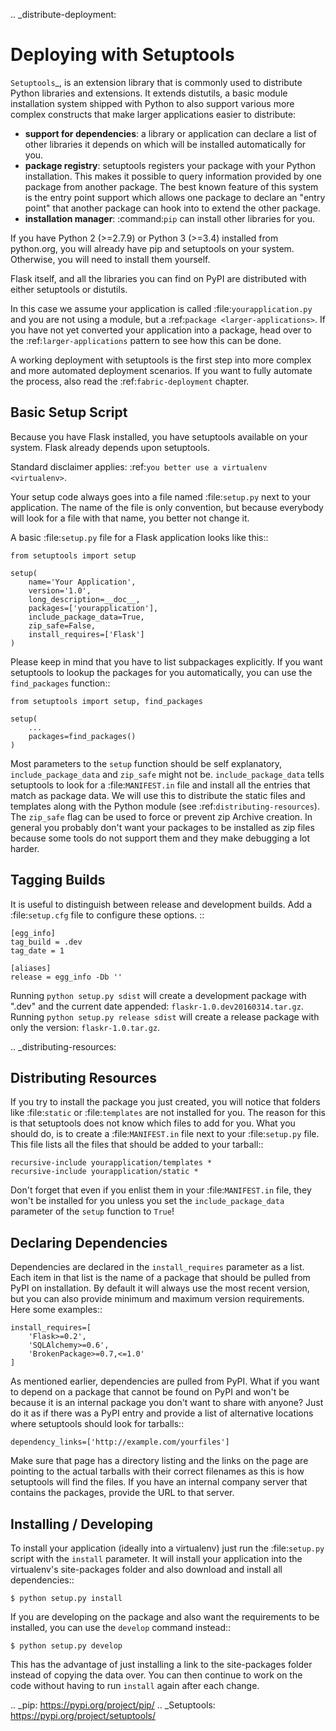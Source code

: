 .. \_distribute-deployment:

# Deploying with Setuptools

`Setuptools`\_, is an extension library that is commonly used to
distribute Python libraries and extensions. It extends distutils, a basic
module installation system shipped with Python to also support various more
complex constructs that make larger applications easier to distribute:

- **support for dependencies**: a library or application can declare a
  list of other libraries it depends on which will be installed
  automatically for you.
- **package registry**: setuptools registers your package with your
  Python installation. This makes it possible to query information
  provided by one package from another package. The best known feature of
  this system is the entry point support which allows one package to
  declare an "entry point" that another package can hook into to extend the
  other package.
- **installation manager**: :command:`pip` can install other libraries for you.

If you have Python 2 (>=2.7.9) or Python 3 (>=3.4) installed from python.org,
you will already have pip and setuptools on your system. Otherwise, you
will need to install them yourself.

Flask itself, and all the libraries you can find on PyPI are distributed with
either setuptools or distutils.

In this case we assume your application is called
:file:`yourapplication.py` and you are not using a module, but a :ref:`package <larger-applications>`. If you have not yet converted your application into
a package, head over to the :ref:`larger-applications` pattern to see
how this can be done.

A working deployment with setuptools is the first step into more complex
and more automated deployment scenarios. If you want to fully automate
the process, also read the :ref:`fabric-deployment` chapter.

## Basic Setup Script

Because you have Flask installed, you have setuptools available on your system.
Flask already depends upon setuptools.

Standard disclaimer applies: :ref:`you better use a virtualenv <virtualenv>`.

Your setup code always goes into a file named :file:`setup.py` next to your
application. The name of the file is only convention, but because
everybody will look for a file with that name, you better not change it.

A basic :file:`setup.py` file for a Flask application looks like this::

    from setuptools import setup

    setup(
        name='Your Application',
        version='1.0',
        long_description=__doc__,
        packages=['yourapplication'],
        include_package_data=True,
        zip_safe=False,
        install_requires=['Flask']
    )

Please keep in mind that you have to list subpackages explicitly. If you
want setuptools to lookup the packages for you automatically, you can use
the `find_packages` function::

    from setuptools import setup, find_packages

    setup(
        ...
        packages=find_packages()
    )

Most parameters to the `setup` function should be self explanatory,
`include_package_data` and `zip_safe` might not be.
`include_package_data` tells setuptools to look for a :file:`MANIFEST.in` file
and install all the entries that match as package data. We will use this
to distribute the static files and templates along with the Python module
(see :ref:`distributing-resources`). The `zip_safe` flag can be used to
force or prevent zip Archive creation. In general you probably don't want
your packages to be installed as zip files because some tools do not
support them and they make debugging a lot harder.

## Tagging Builds

It is useful to distinguish between release and development builds. Add a
:file:`setup.cfg` file to configure these options. ::

    [egg_info]
    tag_build = .dev
    tag_date = 1

    [aliases]
    release = egg_info -Db ''

Running `python setup.py sdist` will create a development package
with ".dev" and the current date appended: `flaskr-1.0.dev20160314.tar.gz`.
Running `python setup.py release sdist` will create a release package
with only the version: `flaskr-1.0.tar.gz`.

.. \_distributing-resources:

## Distributing Resources

If you try to install the package you just created, you will notice that
folders like :file:`static` or :file:`templates` are not installed for you. The
reason for this is that setuptools does not know which files to add for
you. What you should do, is to create a :file:`MANIFEST.in` file next to your
:file:`setup.py` file. This file lists all the files that should be added to
your tarball::

    recursive-include yourapplication/templates *
    recursive-include yourapplication/static *

Don't forget that even if you enlist them in your :file:`MANIFEST.in` file, they
won't be installed for you unless you set the `include_package_data`
parameter of the `setup` function to `True`!

## Declaring Dependencies

Dependencies are declared in the `install_requires` parameter as a list.
Each item in that list is the name of a package that should be pulled from
PyPI on installation. By default it will always use the most recent
version, but you can also provide minimum and maximum version
requirements. Here some examples::

    install_requires=[
        'Flask>=0.2',
        'SQLAlchemy>=0.6',
        'BrokenPackage>=0.7,<=1.0'
    ]

As mentioned earlier, dependencies are pulled from PyPI. What if you
want to depend on a package that cannot be found on PyPI and won't be
because it is an internal package you don't want to share with anyone?
Just do it as if there was a PyPI entry and provide a list of
alternative locations where setuptools should look for tarballs::

    dependency_links=['http://example.com/yourfiles']

Make sure that page has a directory listing and the links on the page are
pointing to the actual tarballs with their correct filenames as this is
how setuptools will find the files. If you have an internal company
server that contains the packages, provide the URL to that server.

## Installing / Developing

To install your application (ideally into a virtualenv) just run the
:file:`setup.py` script with the `install` parameter. It will install your
application into the virtualenv's site-packages folder and also download
and install all dependencies::

    $ python setup.py install

If you are developing on the package and also want the requirements to be
installed, you can use the `develop` command instead::

    $ python setup.py develop

This has the advantage of just installing a link to the site-packages
folder instead of copying the data over. You can then continue to work on
the code without having to run `install` again after each change.

.. \_pip: https://pypi.org/project/pip/
.. \_Setuptools: https://pypi.org/project/setuptools/
